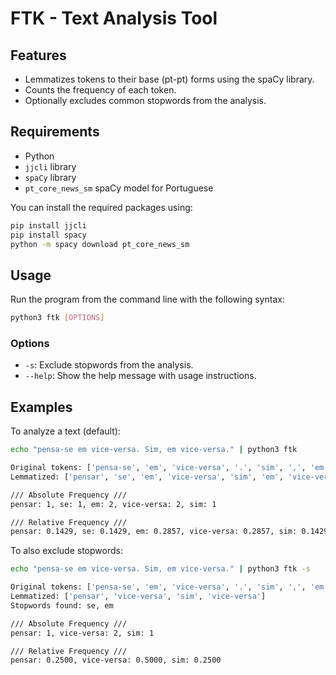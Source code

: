 # FTK - Text Analysis Tool

## Features

- Lemmatizes tokens to their base (pt-pt) forms using the spaCy library.
- Counts the frequency of each token.
- Optionally excludes common stopwords from the analysis.

## Requirements

- Python
- `jjcli` library
- `spaCy` library
- `pt_core_news_sm` spaCy model for Portuguese

You can install the required packages using:

```bash
pip install jjcli
pip install spacy
python -m spacy download pt_core_news_sm
```

## Usage

Run the program from the command line with the following syntax:

```bash
python3 ftk [OPTIONS]
```

### Options

- `-s`: Exclude stopwords from the analysis.
- `--help`: Show the help message with usage instructions.

## Examples

To analyze a text (default):

```bash
echo "pensa-se em vice-versa. Sim, em vice-versa." | python3 ftk
```

```bash
Original tokens: ['pensa-se', 'em', 'vice-versa', '.', 'sim', ',', 'em', 'vice-versa', '.', '\n']
Lemmatized: ['pensar', 'se', 'em', 'vice-versa', 'sim', 'em', 'vice-versa']

/// Absolute Frequency ///
pensar: 1, se: 1, em: 2, vice-versa: 2, sim: 1

/// Relative Frequency ///
pensar: 0.1429, se: 0.1429, em: 0.2857, vice-versa: 0.2857, sim: 0.1429
```

To also exclude stopwords:

```bash
echo "pensa-se em vice-versa. Sim, em vice-versa." | python3 ftk -s
```

```bash
Original tokens: ['pensa-se', 'em', 'vice-versa', '.', 'sim', ',', 'em', 'vice-versa', '.', '\n']
Lemmatized: ['pensar', 'vice-versa', 'sim', 'vice-versa']
Stopwords found: se, em

/// Absolute Frequency ///
pensar: 1, vice-versa: 2, sim: 1

/// Relative Frequency ///
pensar: 0.2500, vice-versa: 0.5000, sim: 0.2500
```